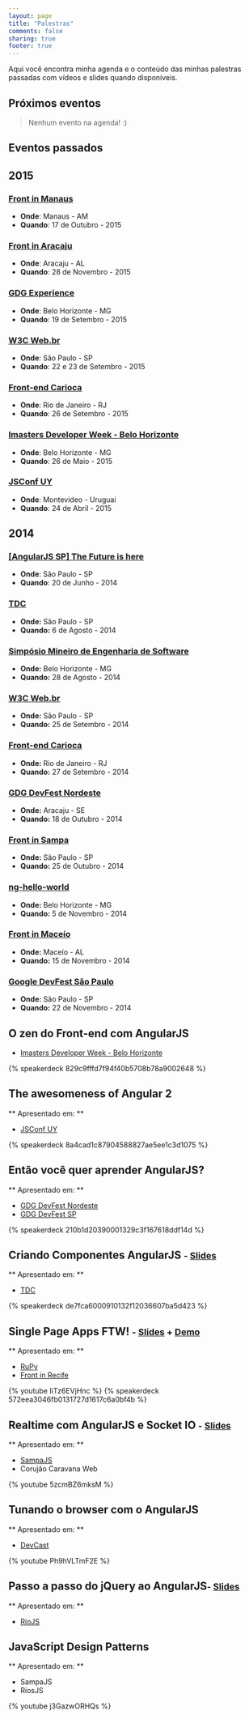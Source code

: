 ```yaml
---
layout: page
title: "Palestras"
comments: false
sharing: true
footer: true
---
```


Aqui você encontra minha agenda e o conteúdo das minhas palestras passadas com vídeos e slides quando disponíveis.


## Próximos eventos

> Nenhum evento na agenda! :)


## Eventos passados


## 2015

### [Front in Manaus](http://frontinmanaus.com.br/)
- **Onde**: Manaus - AM
- **Quando**: 17 de Outubro - 2015

### [Front in Aracaju](http://www.frontinaracaju.com.br/)
- **Onde**: Aracaju - AL
- **Quando**: 28 de Novembro - 2015

### [GDG Experience](http://www.gdgbh.org/gdgexperience)
- **Onde**: Belo Horizonte - MG
- **Quando**: 19 de Setembro - 2015

### [W3C Web.br](http://conferenciaweb.w3c.br/)
- **Onde**: São Paulo - SP
- **Quando**: 22 e 23 de Setembro - 2015

### [Front-end Carioca](http://frontendcarioca.com.br/)
- **Onde**: Rio de Janeiro - RJ
- **Quando**: 26 de Setembro - 2015

### [Imasters Developer Week - Belo Horizonte](http://developerweek.imasters.com.br/belo-horizonte/)
- **Onde**: Belo Horizonte - MG
- **Quando**: 26 de Maio - 2015

### [JSConf UY](https://jsconf.uy/)
- **Onde**: Montevideo - Uruguai
- **Quando**: 24 de Abril - 2015


## 2014

### [[AngularJS SP] The Future is here](http://www.meetup.com/AngularJS-Sao-Paulo/events/181980392/)
- **Onde**: São Paulo - SP
- **Quando**: 20 de Junho - 2014

### [TDC](http://www.thedevelopersconference.com.br/tdc/2014/saopaulo/trilha-front-end)
- **Onde:** São Paulo - SP
- **Quando:** 6 de Agosto - 2014

### [Simpósio Mineiro de Engenharia de Software](http://www.gdgbh.org/puc_minas_08_14.html)
- **Onde:** Belo Horizonte - MG
- **Quando:** 28 de Agosto - 2014

### [W3C Web.br](http://conferenciaweb.w3c.br/)
- **Onde:** São Paulo - SP
- **Quando:** 25 de Setembro - 2014

### [Front-end Carioca](http://frontendcarioca.com.br/)
- **Onde:** Rio de Janeiro - RJ
- **Quando:** 27 de Setembro - 2014

### [GDG DevFest Nordeste](http://2014.devfestne.com.br/)
- **Onde:** Aracaju - SE
- **Quando:** 18 de Outubro - 2014

### [Front in Sampa](http://frontinsampa.com.br/)
- **Onde:** São Paulo - SP
- **Quando:** 25 de Outubro - 2014

### [ng-hello-world](http://www.meetup.com/AngularJS-BH/events/214806252/)
- **Onde:** Belo Horizonte - MG
- **Quando:** 5 de Novembro - 2014

### [Front in Maceío](http://frontinmaceio.com.br/)
- **Onde:** Maceío - AL
- **Quando:** 15 de Novembro - 2014

### [Google DevFest São Paulo](http://sp.devfest.com.br/)
- **Onde:** São Paulo - SP
- **Quando:** 22 de Novembro - 2014

## O zen do Front-end com AngularJS

- [Imasters Developer Week - Belo Horizonte](http://developerweek.imasters.com.br/belo-horizonte/)

{% speakerdeck 829c9fffd7f94f40b5708b78a9002648 %}

## The awesomeness of Angular 2

** Apresentado em: **

- [JSConf UY](https://jsconf.uy/)

{% speakerdeck 8a4cad1c87904588827ae5ee1c3d1075 %}

## Então você quer aprender AngularJS?

** Apresentado em: **

- [GDG DevFest Nordeste](2014.devfestne.com.br)
- [GDG DevFest SP](http://sp.devfest.com.br/)

{% speakerdeck 210b1d20390001329c3f167618ddf14d %}


## Criando Componentes AngularJS <small>- [Slides](https://speakerdeck.com/cironunes/criando-componentes-angularjs)</small>

** Apresentado em: **

- [TDC](http://www.thedevelopersconference.com.br/tdc/2014/saopaulo/)

{% speakerdeck de7fca6000910132f12036607ba5d423 %}

## Single Page Apps FTW! <small>- [Slides](https://speakerdeck.com/cironunes/single-page-apps-ftw-revisited) + [Demo](http://github.com/cironunes/spa-sample)</small>

** Apresentado em: **

- [RuPy](http://rupy.com.br/)
- [Front in Recife](http://frontinrecife.com.br/)

{% youtube IiTz6EVjHnc %}
{% speakerdeck 572eea3046fb0131727d1617c6a0bf4b %}

## Realtime com AngularJS e Socket IO <small>- [Slides](http://cironunes.realtime-presentation.jit.su/)</small>

** Apresentado em: **

- [SampaJS](http://sampajs.com.br/pos/)
- Corujão Caravana Web

{% youtube 5zcmBZ6mksM %}

## Tunando o browser com o AngularJS

** Apresentado em: **

- [DevCast](http://devcastbrasil.com/)

{% youtube Ph9hVLTmF2E %}

## Passo a passo do jQuery ao AngularJS<small>- [Slides](http://cironunes.github.com/jquery-to-angular/)</small>

** Apresentado em: **

- [RioJS](http://riojs.org/)

## JavaScript Design Patterns

** Apresentado em: **

- SampaJS
- RiosJS

{% youtube j3GazwORHQs %}
